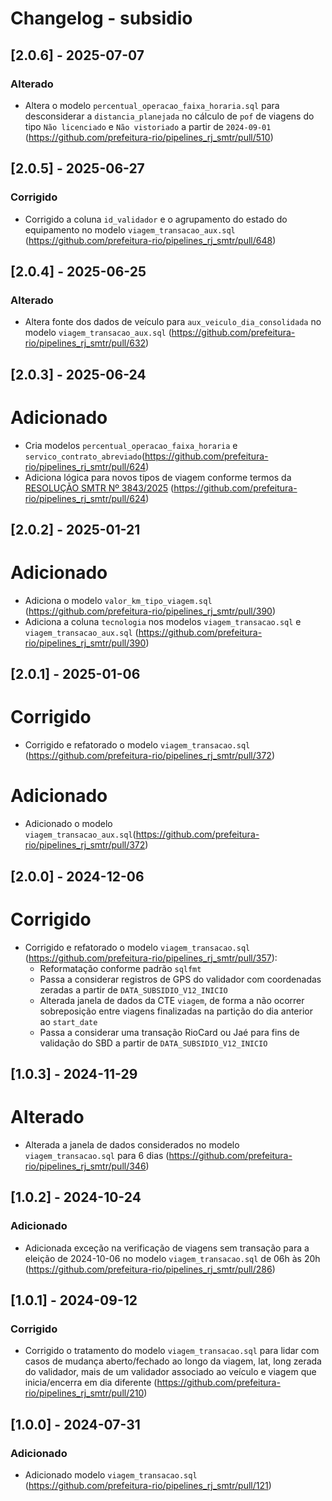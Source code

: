 # Changelog - subsidio

## [2.0.6] - 2025-07-07

### Alterado

- Altera o modelo `percentual_operacao_faixa_horaria.sql` para desconsiderar a `distancia_planejada` no cálculo de `pof` de viagens do tipo `Não licenciado` e `Não vistoriado` a partir de `2024-09-01` (https://github.com/prefeitura-rio/pipelines_rj_smtr/pull/510)

## [2.0.5] - 2025-06-27

### Corrigido

- Corrigido a coluna `id_validador` e o agrupamento do estado do equipamento no modelo `viagem_transacao_aux.sql`  (https://github.com/prefeitura-rio/pipelines_rj_smtr/pull/648)

## [2.0.4] - 2025-06-25

### Alterado

- Altera fonte dos dados de veículo para `aux_veiculo_dia_consolidada` no modelo `viagem_transacao_aux.sql` (https://github.com/prefeitura-rio/pipelines_rj_smtr/pull/632)

## [2.0.3] - 2025-06-24

# Adicionado

- Cria modelos `percentual_operacao_faixa_horaria` e `servico_contrato_abreviado`(https://github.com/prefeitura-rio/pipelines_rj_smtr/pull/624)
- Adiciona lógica para novos tipos de viagem conforme termos da [RESOLUÇÃO SMTR Nº 3843/2025](https://doweb.rio.rj.gov.br/portal/visualizacoes/pdf/7371/#/p:14/e:7371) (https://github.com/prefeitura-rio/pipelines_rj_smtr/pull/624)

## [2.0.2] - 2025-01-21

# Adicionado

- Adiciona o modelo `valor_km_tipo_viagem.sql` (https://github.com/prefeitura-rio/pipelines_rj_smtr/pull/390)
- Adiciona a coluna `tecnologia` nos modelos  `viagem_transacao.sql` e `viagem_transacao_aux.sql` (https://github.com/prefeitura-rio/pipelines_rj_smtr/pull/390)

## [2.0.1] - 2025-01-06

# Corrigido

- Corrigido e refatorado o modelo `viagem_transacao.sql` (https://github.com/prefeitura-rio/pipelines_rj_smtr/pull/372)

# Adicionado

- Adicionado o modelo `viagem_transacao_aux.sql`(https://github.com/prefeitura-rio/pipelines_rj_smtr/pull/372)

## [2.0.0] - 2024-12-06

# Corrigido

- Corrigido e refatorado o modelo `viagem_transacao.sql` (https://github.com/prefeitura-rio/pipelines_rj_smtr/pull/357):
    - Reformatação conforme padrão `sqlfmt`
    - Passa a considerar registros de GPS do validador com coordenadas zeradas a partir de `DATA_SUBSIDIO_V12_INICIO`
    - Alterada janela de dados da CTE `viagem`, de forma a não ocorrer sobreposição entre viagens finalizadas na partição do dia anterior ao `start_date`
    - Passa a considerar uma transação RioCard ou Jaé para fins de validação do SBD a partir de `DATA_SUBSIDIO_V12_INICIO`

## [1.0.3] - 2024-11-29

# Alterado

- Alterada a janela de dados considerados no modelo `viagem_transacao.sql` para 6 dias (https://github.com/prefeitura-rio/pipelines_rj_smtr/pull/346)

## [1.0.2] - 2024-10-24

### Adicionado

- Adicionada exceção na verificação de viagens sem transação para a eleição de 2024-10-06 no modelo `viagem_transacao.sql` de 06h às 20h (https://github.com/prefeitura-rio/pipelines_rj_smtr/pull/286)

## [1.0.1] - 2024-09-12

### Corrigido

- Corrigido o tratamento do modelo `viagem_transacao.sql` para lidar com casos de mudança aberto/fechado ao longo da viagem, lat, long zerada do validador, mais de um validador associado ao veículo e viagem que inicia/encerra em dia diferente (https://github.com/prefeitura-rio/pipelines_rj_smtr/pull/210)

## [1.0.0] - 2024-07-31

### Adicionado

- Adicionado modelo `viagem_transacao.sql` (https://github.com/prefeitura-rio/pipelines_rj_smtr/pull/121)
